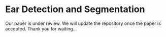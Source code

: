 # Ear Detection and Segmentation

Our paper is under review. We will update the repository once the paper is accepted. 
Thank you for waiting... 

